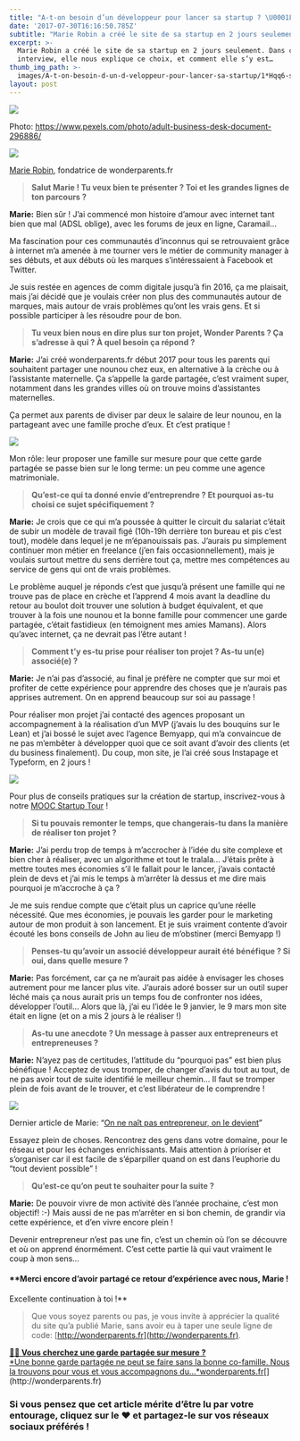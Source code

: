 ```yaml
---
title: "A-t-on besoin d’un développeur pour lancer sa startup ? \U0001F913"
date: '2017-07-30T16:16:50.785Z'
subtitle: "Marie Robin a créé le site de sa startup en 2 jours seulement. Dans cette interview, elle nous explique ce choix, et comment elle s’y est\_prise."
excerpt: >-
  Marie Robin a créé le site de sa startup en 2 jours seulement. Dans cette
  interview, elle nous explique ce choix, et comment elle s’y est…
thumb_img_path: >-
  images/A-t-on-besoin-d-un-d-veloppeur-pour-lancer-sa-startup/1*Hqq6-svdeVw6tNzwYitLSg.jpeg
layout: post
---
```

![](/images/A-t-on-besoin-d-un-d-veloppeur-pour-lancer-sa-startup/1*Hqq6-svdeVw6tNzwYitLSg.jpeg)

<figcaption>Photo: <a href="https://www.pexels.com/photo/adult-business-desk-document-296886/" data-href="https://www.pexels.com/photo/adult-business-desk-document-296886/" class="markup--anchor markup--figure-anchor" rel="nofollow noopener" target="_blank">https://www.pexels.com/photo/adult-business-desk-document-296886/</a></figcaption>

![](/images/A-t-on-besoin-d-un-d-veloppeur-pour-lancer-sa-startup/1*gO66jqcKknV1CgmGs56w8Q.png)

<figcaption><a href="https://medium.com/u/b07164e93f5b" data-href="https://medium.com/u/b07164e93f5b" data-anchor-type="2" data-user-id="b07164e93f5b" data-action-value="b07164e93f5b" data-action="show-user-card" data-action-type="hover" class="markup--user markup--figure-user" target="_blank">Marie Robin</a>, fondatrice de wonderparents.fr</figcaption>

> **Salut Marie ! Tu veux bien te présenter ? Toi et les grandes lignes de ton parcours ?**

**Marie:** Bien sûr ! J’ai commencé mon histoire d’amour avec internet tant bien que mal (ADSL oblige), avec les forums de jeux en ligne, Caramail…

Ma fascination pour ces communautés d’inconnus qui se retrouvaient grâce à internet m’a amenée à me tourner vers le métier de community manager à ses débuts, et aux débuts où les marques s’intéressaient à Facebook et Twitter.

Je suis restée en agences de comm digitale jusqu’à fin 2016, ça me plaisait, mais j’ai décidé que je voulais créer non plus des communautés autour de marques, mais autour de vrais problèmes qu’ont les vrais gens. Et si possible participer à les résoudre pour de bon.

> **Tu veux bien nous en dire plus sur ton projet, Wonder Parents ? Ça s’adresse à qui ? À quel besoin ça répond ?**

**Marie:** J’ai créé wonderparents.fr début 2017 pour tous les parents qui souhaitent partager une nounou chez eux, en alternative à la crèche ou à l’assistante maternelle. Ça s’appelle la garde partagée, c’est vraiment super, notamment dans les grandes villes où on trouve moins d’assistantes maternelles.

Ça permet aux parents de diviser par deux le salaire de leur nounou, en la partageant avec une famille proche d’eux. Et c’est pratique !

![](/images/A-t-on-besoin-d-un-d-veloppeur-pour-lancer-sa-startup/1*NOyoa4CnhO2Zv-reugp_5g.jpeg)

Mon rôle: leur proposer une famille sur mesure pour que cette garde partagée se passe bien sur le long terme: un peu comme une agence matrimoniale.

> **Qu’est-ce qui ta donné envie d’entreprendre ? Et pourquoi as-tu choisi ce sujet spécifiquement ?**

**Marie:** Je crois que ce qui m’a poussée à quitter le circuit du salariat c’était de subir un modèle de travail figé (10h-19h derrière ton bureau et pis c’est tout), modèle dans lequel je ne m’épanouissais pas. J’aurais pu simplement continuer mon métier en freelance (j’en fais occasionnellement), mais je voulais surtout mettre du sens derrière tout ça, mettre mes compétences au service de gens qui ont de vrais problèmes.

Le problème auquel je réponds c’est que jusqu’à présent une famille qui ne trouve pas de place en crèche et l’apprend 4 mois avant la deadline du retour au boulot doit trouver une solution à budget équivalent, et que trouver à la fois une nounou et la bonne famille pour commencer une garde partagée, c’était fastidieux (en témoignent mes amies Mamans). Alors qu’avec internet, ça ne devrait pas l’être autant !

> **Comment t’y es-tu prise pour réaliser ton projet ? As-tu un(e) associé(e) ?**

**Marie:** Je n’ai pas d’associé, au final je préfère ne compter que sur moi et profiter de cette expérience pour apprendre des choses que je n’aurais pas apprises autrement. On en apprend beaucoup sur soi au passage !

Pour réaliser mon projet j’ai contacté des agences proposant un accompagnement à la réalisation d’un MVP (j’avais lu des bouquins sur le Lean) et j’ai bossé le sujet avec l’agence Bemyapp, qui m’a convaincue de ne pas m’embêter à développer quoi que ce soit avant d’avoir des clients (et du business finalement). Du coup, mon site, je l’ai créé sous Instapage et Typeform, en 2 jours !

![](/images/A-t-on-besoin-d-un-d-veloppeur-pour-lancer-sa-startup/1*Xo5d4hhuXN0qKaMX9Rb3RA.png)

<figcaption>Pour plus de conseils pratiques sur la création de startup, inscrivez-vous à notre <a href="https://www.udemy.com/startuptour/?couponCode=MEDIUM50" data-href="https://www.udemy.com/startuptour/?couponCode=MEDIUM50" class="markup--anchor markup--figure-anchor" rel="noopener" target="_blank">MOOC Startup Tour</a>&nbsp;!</figcaption>

> **Si tu pouvais remonter le temps, que changerais-tu dans la manière de réaliser ton projet ?**

**Marie:** J’ai perdu trop de temps à m’accrocher à l’idée du site complexe et bien cher à réaliser, avec un algorithme et tout le tralala… J’étais prête à mettre toutes mes économies s’il le fallait pour le lancer, j’avais contacté plein de devs et j’ai mis le temps à m’arrêter là dessus et me dire mais pourquoi je m’accroche à ça ?

Je me suis rendue compte que c’était plus un caprice qu’une réelle nécessité. Que mes économies, je pouvais les garder pour le marketing autour de mon produit à son lancement. Et je suis vraiment contente d’avoir écouté les bons conseils de John au lieu de m’obstiner (merci Bemyapp !)

> **Penses-tu qu’avoir un associé développeur aurait été bénéfique ? Si oui, dans quelle mesure ?**

**Marie:** Pas forcément, car ça ne m’aurait pas aidée à envisager les choses autrement pour me lancer plus vite. J’aurais adoré bosser sur un outil super léché mais ça nous aurait pris un temps fou de confronter nos idées, développer l’outil… Alors que là, j’ai eu l’idée le 9 janvier, le 9 mars mon site était en ligne (et on a mis 2 jours à le réaliser !)

> **As-tu une anecdote ? Un message à passer aux entrepreneurs et entrepreneuses ?**

**Marie:** N’ayez pas de certitudes, l’attitude du “pourquoi pas” est bien plus bénéfique ! Acceptez de vous tromper, de changer d’avis du tout au tout, de ne pas avoir tout de suite identifié le meilleur chemin… Il faut se tromper plein de fois avant de le trouver, et c’est libérateur de le comprendre !

![](/images/A-t-on-besoin-d-un-d-veloppeur-pour-lancer-sa-startup/1*miuqd2VAghvPAcsSyJjDfA.png)

<figcaption>Dernier article de Marie: “<a href="https://medium.com/scribe/on-ne-na%C3%AEt-pas-entrepreneur-on-le-devient-3561ad9b194d" data-href="https://medium.com/scribe/on-ne-na%C3%AEt-pas-entrepreneur-on-le-devient-3561ad9b194d" class="markup--anchor markup--figure-anchor" target="_blank">On ne naît pas entrepreneur, on le&nbsp;devient</a>”</figcaption>

Essayez plein de choses. Rencontrez des gens dans votre domaine, pour le réseau et pour les échanges enrichissants. Mais attention à prioriser et s’organiser car il est facile de s’éparpiller quand on est dans l’euphorie du “tout devient possible” !

> **Qu’est-ce qu’on peut te souhaiter pour la suite ?**

**Marie:** De pouvoir vivre de mon activité dès l’année prochaine, c’est mon objectif! :-) Mais aussi de ne pas m’arrêter en si bon chemin, de grandir via cette expérience, et d’en vivre encore plein !

Devenir entrepreneur n’est pas une fin, c’est un chemin où l’on se découvre et où on apprend énormément. C’est cette partie là qui vaut vraiment le coup à mon sens…

#### **Merci encore d’avoir partagé ce retour d’expérience avec nous, Marie !  
Excellente continuation à toi !**

> Que vous soyez parents ou pas, je vous invite à apprécier la qualité du site qu’a publié Marie, sans avoir eu à taper une seule ligne de code: [http://wonderparents.fr](http://wonderparents.fr).

[**👶🏼 Vous cherchez une garde partagée sur mesure ?**  
*Une bonne garde partagée ne peut se faire sans la bonne co-famille. Nous la trouvons pour vous et vous accompagnons du…*wonderparents.fr](http://wonderparents.fr "http://wonderparents.fr")[](http://wonderparents.fr)

### Si vous pensez que cet article mérite d’être lu par votre entourage, cliquez sur le ❤ et partagez-le sur vos réseaux sociaux préférés !
